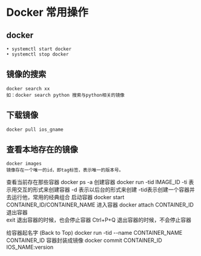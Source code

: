 # Docker 常用操作
## docker
	• systemctl start docker 
	• systemctl stop docker
## 镜像的搜索  
	docker search xx
	如：docker search python 搜索与python相关的镜像
## 下载镜像  
	docker pull ios_gname
## 查看本地存在的镜像  
	docker images
	镜像存在一个唯一的id，即tag标签，表示唯一的版本号。
查看当前存在那些容器 
	docker ps -a
创建容器 
	docker run -tid IMAGE_ID 
		-ti 表示用交互的形式来创建容器
		-d 表示以后台的形式来创建
		-tid表示创建一个容器并去运行他，常用的经典组合
启动容器 
	docker start CONTAINER_ID/CONTAINER_NAME 
进入容器 
	docker attach CONTAINER_ID
退出容器  
	exit	退出容器的时候，也会停止容器
	Ctrl+P+Q	退出容器的时候，不会停止容器
	
给容器起名字                                                                                                                                               (Back to Top)
	docker run -tid --name CONTAINER_NAME CONTAINER_ID
容器封装成镜像
docker commit   CONTAINER_ID IOS_NAME:version
